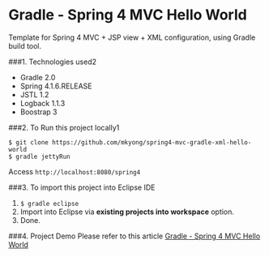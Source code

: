 Gradle - Spring 4 MVC Hello World
===============================
Template for Spring 4 MVC + JSP view + XML configuration, using Gradle build tool.

###1. Technologies used2
* Gradle 2.0
* Spring 4.1.6.RELEASE
* JSTL 1.2
* Logback 1.1.3
* Boostrap 3

###2. To Run this project locally1
```shell
$ git clone https://github.com/mkyong/spring4-mvc-gradle-xml-hello-world
$ gradle jettyRun
```
Access ```http://localhost:8080/spring4```

###3. To import this project into Eclipse IDE
1. ```$ gradle eclipse```
2. Import into Eclipse via **existing projects into workspace** option.
3. Done.

###4. Project Demo
Please refer to this article [Gradle - Spring 4 MVC Hello World ](http://www.mkyong.com/spring-mvc/gradle-spring-mvc-web-project-example/)

